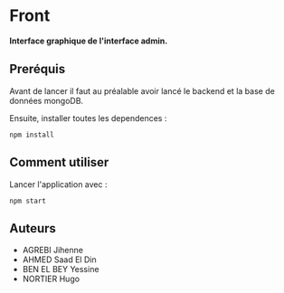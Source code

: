 # Front

**Interface graphique de l'interface admin.**
 

## Preréquis

Avant de lancer il faut au préalable avoir lancé le backend et la base de données mongoDB.

Ensuite, installer toutes les dependences :

```
npm install
```

## Comment utiliser

Lancer l'application avec : 
```
npm start 
```

## Auteurs

* AGREBI Jihenne
* AHMED Saad El Din
* BEN EL BEY Yessine
* NORTIER Hugo
